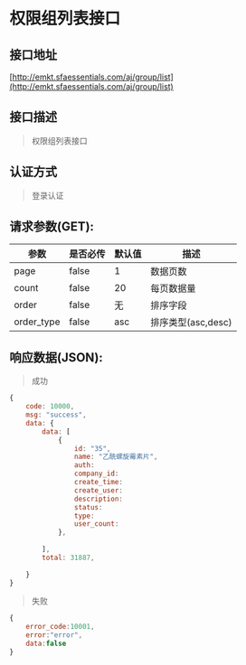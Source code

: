 # 权限组列表接口

## 接口地址

[http://emkt.sfaessentials.com/aj/group/list](http://emkt.sfaessentials.com/aj/group/list)

## 接口描述

> 权限组列表接口

## 认证方式

> 登录认证

## 请求参数(GET):

| 参数 | 是否必传 | 默认值 |  描述 | 
| ---- | ----- | ----- | ----- | 
| page | false | 1 | 数据页数 | 
| count | false | 20 | 每页数据量 |
| order | false | 无 | 排序字段 | 
| order_type | false | asc | 排序类型(asc,desc) | 



## 响应数据(JSON):
> 成功

```javascript
{
    code: 10000,
    msg: "success",
    data: {
        data: [
            {
                id: "35",
                name: "乙酰螺旋霉素片",
                auth:
                company_id:
                create_time:
                create_user:
                description:
                status:
                type:
                user_count:
            },
           
        ],
        total: 31887,
        
    }
}
```
> 失败 

```javascript
{
    error_code:10001,
    error:"error",
    data:false
}
```
